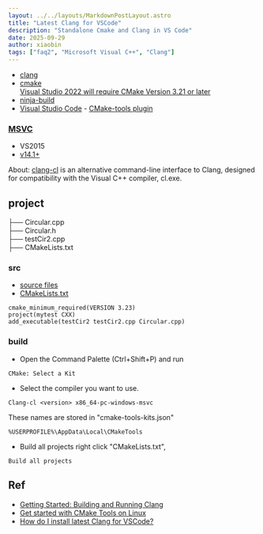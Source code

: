 ```yaml
---
layout: ../../layouts/MarkdownPostLayout.astro
title: "Latest Clang for VSCode"
description: "Standalone Cmake and Clang in VS Code"
date: 2025-09-29
author: xiaobin
tags: ["faq2", "Microsoft Visual C++", "Clang"]
---
```

- [clang](https://github.com/llvm/llvm-project/releases)
- [cmake](https://github.com/Kitware/CMake/releases)    
[Visual Studio 2022 will require CMake Version 3.21 or later](https://llvm.org/docs/GettingStartedVS.html)
- [ninja-build](https://github.com/ninja-build/ninja/releases)
- [Visual Studio Code](https://code.visualstudio.com) - [CMake-tools plugin](https://marketplace.visualstudio.com/items?itemName=ms-vscode.cmake-tools)

### [MSVC](https://en.wikipedia.org/wiki/Microsoft_Visual_C%2B%2B)
- VS2015
- [v14.1+](https://tdtc-hrb.github.io/ops-win/posts/vc-win)

About: [clang-cl](https://clang.llvm.org/docs/UsersManual.html#clang-cl) is an alternative command-line interface to Clang, 
designed for compatibility with the Visual C++ compiler, cl.exe.

## project
├── Circular.cpp    
├── Circular.h    
├── testCir2.cpp    
├── CMakeLists.txt

### src
- [source files](https://tdtc-hrb.github.io/csdn/post/c-console_app)
- [CMakeLists.txt](https://github.com/microsoft/vscode-cmake-tools/issues/2391)
```
cmake_minimum_required(VERSION 3.23)
project(mytest CXX)
add_executable(testCir2 testCir2.cpp Circular.cpp)
```
### build
- Open the Command Palette (Ctrl+Shift+P) and run
```
CMake: Select a Kit
```
- Select the compiler you want to use.
```
Clang-cl <version> x86_64-pc-windows-msvc
```
These names are stored in "cmake-tools-kits.json"
```
%USERPROFILE%\AppData\Local\CMakeTools
```
- Build all projects
right click "CMakeLists.txt",
```
Build all projects
```

## Ref
- [Getting Started: Building and Running Clang](https://clang.llvm.org/get_started.html)
- [Get started with CMake Tools on Linux](https://code.visualstudio.com/docs/cpp/cmake-linux)
- [How do I install latest Clang for VSCode? ](https://www.reddit.com/r/cpp_questions/comments/1j6fcjg/how_do_i_install_latest_clang_for_vscode_on/?rdt=60458)
